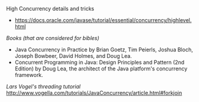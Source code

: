 High Concurrency details and tricks
* https://docs.oracle.com/javase/tutorial/essential/concurrency/highlevel.html

*Books (that are considered for bibles)*
- Java Concurrency in Practice by Brian Goetz, Tim Peierls, Joshua Bloch, Joseph Bowbeer, David Holmes, and Doug Lea.
- Concurrent Programming in Java: Design Principles and Pattern (2nd Edition) by Doug Lea, the architect of the Java platform's concurrency framework.

*Lars Vogel's threading tutorial*
http://www.vogella.com/tutorials/JavaConcurrency/article.html#forkjoin
